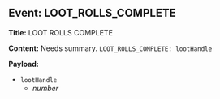 ## Event: LOOT_ROLLS_COMPLETE

**Title:** LOOT ROLLS COMPLETE

**Content:**
Needs summary.
`LOOT_ROLLS_COMPLETE: lootHandle`

**Payload:**
- `lootHandle`
  - *number*